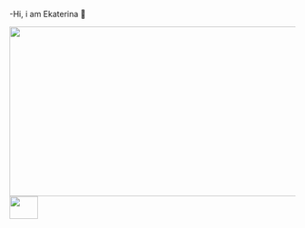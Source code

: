 -Hi, i am Ekaterina 👋
<div align="center">
  <img src="https://media3.giphy.com/media/v1.Y2lkPTc5MGI3NjExdHY0bDA0cWphdHdzZWUxcXh1d3V4YmM4YjAwMm5qcTJ6bGFjdnI4cyZlcD12MV9pbnRlcm5hbF9naWZfYnlfaWQmY3Q9Zw/ND6xkVPaj8tHO/giphy.webp" width="600" height="300"/>
</div>
<a href="https://www.instagram.com/_ktrina_17?igsh=MTNsOGZ4Z3h6Z2Rqag==" target="blank"><img align="center" src="https://cdn.jsdelivr.net/npm/simple-icons@3.0.1/icons/instagram.svg" alt="" height="40" width="50" /></a>
